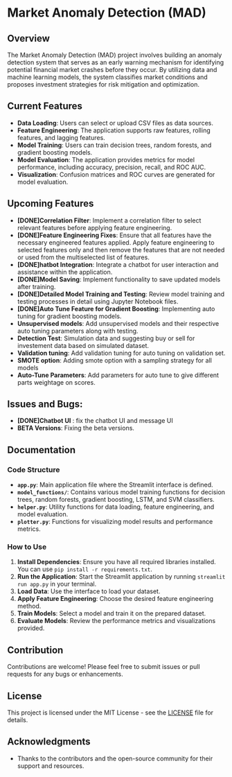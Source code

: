 # Market Anomaly Detection (MAD)

## Overview
The Market Anomaly Detection (MAD) project involves building an anomaly detection system that serves as an early warning mechanism for identifying potential financial market crashes before they occur. By utilizing data and machine learning models, the system classifies market conditions and proposes investment strategies for risk mitigation and optimization.

## Current Features
- **Data Loading**: Users can select or upload CSV files as data sources.
- **Feature Engineering**: The application supports raw features, rolling features, and lagging features.
- **Model Training**: Users can train decision trees, random forests, and gradient boosting models.
- **Model Evaluation**: The application provides metrics for model performance, including accuracy, precision, recall, and ROC AUC.
- **Visualization**: Confusion matrices and ROC curves are generated for model evaluation.

## Upcoming Features
- **[DONE]Correlation Filter**: Implement a correlation filter to select relevant features before applying feature engineering.
- **[DONE]Feature Engineering Fixes**: Ensure that all features have the necessary engineered features applied. Apply feature engineering to selected features only and then remove the features that are not needed or used from the multiselected list of features.
- **[DONE]hatbot Integration**: Integrate a chatbot for user interaction and assistance within the application.
- **[DONE]Model Saving**: Implement functionality to save updated models after training.
- **[DONE]Detailed Model Training and Testing**: Review model training and testing processes in detail using Jupyter Notebook files.
- **[DONE]Auto Tune Feature for Gradient Boosting**: Implementing auto tuning for gradient boosting models.
- **Unsupervised models**: Add unsupervised models and their respective auto tuning parameters along with testing. 
- **Detection Test**: Simulation data and suggesting buy or sell for investement data based on simulated dataset. 
- **Validation tuning**: Add validation tuning for auto tuning on validation set.
- **SMOTE option**: Adding smote option with a sampling strategy for all models
- **Auto-Tune Parameters**: Add parameters for auto tune to give different parts weightage on scores.

## Issues and Bugs: 
- **[DONE]Chatbot UI** : fix the chatbot UI and message UI
- **BETA Versions**: Fixing the beta versions. 

## Documentation
### Code Structure
- **`app.py`**: Main application file where the Streamlit interface is defined.
- **`model_functions/`**: Contains various model training functions for decision trees, random forests, gradient boosting, LSTM, and SVM classifiers.
- **`helper.py`**: Utility functions for data loading, feature engineering, and model evaluation.
- **`plotter.py`**: Functions for visualizing model results and performance metrics.

### How to Use
1. **Install Dependencies**: Ensure you have all required libraries installed. You can use `pip install -r requirements.txt`.
2. **Run the Application**: Start the Streamlit application by running `streamlit run app.py` in your terminal.
3. **Load Data**: Use the interface to load your dataset.
4. **Apply Feature Engineering**: Choose the desired feature engineering method.
5. **Train Models**: Select a model and train it on the prepared dataset.
6. **Evaluate Models**: Review the performance metrics and visualizations provided.

## Contribution
Contributions are welcome! Please feel free to submit issues or pull requests for any bugs or enhancements.

## License
This project is licensed under the MIT License - see the [LICENSE](LICENSE) file for details.

## Acknowledgments
- Thanks to the contributors and the open-source community for their support and resources.
